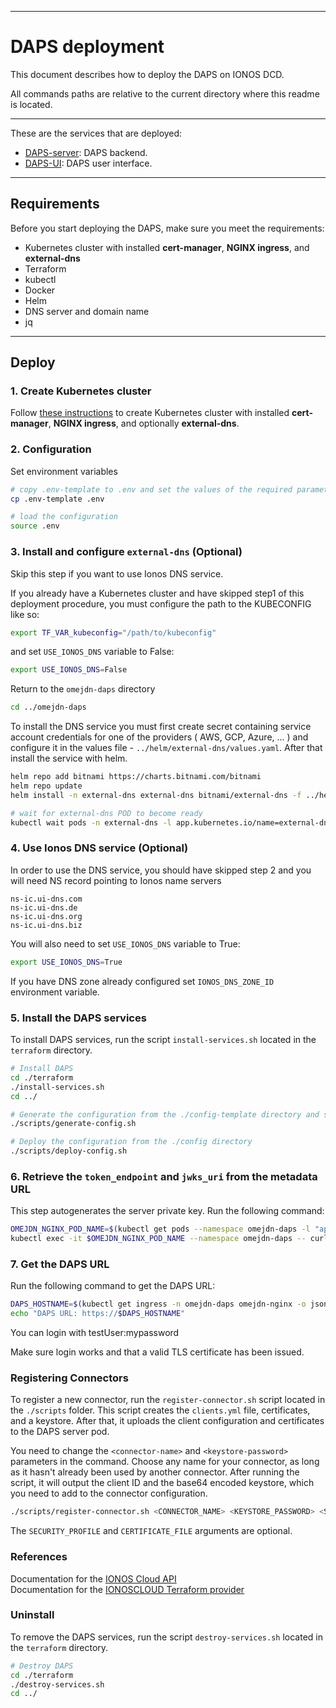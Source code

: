***
# DAPS deployment

This document describes how to deploy the DAPS on IONOS DCD.

All commands paths are relative to the current directory where this readme is located.

***
These are the services that are deployed:

- [DAPS-server](https://github.com/Fraunhofer-AISEC/omejdn-server/tree/master): DAPS backend.
- [DAPS-UI](https://github.com/Fraunhofer-AISEC/omejdn-ui/tree/main): DAPS user interface.

***


## Requirements

Before you start deploying the DAPS, make sure you meet the requirements:
- Kubernetes cluster with installed **cert-manager**, **NGINX ingress**, and **external-dns**
- Terraform
- kubectl
- Docker
- Helm
- DNS server and domain name
- jq

***
## Deploy


### 1. Create Kubernetes cluster

Follow [these instructions](https://github.com/Digital-Ecosystems/ionos-kubernetes-cluster) to create Kubernetes cluster with installed **cert-manager**, **NGINX ingress**, and optionally **external-dns**.

### 2. Configuration

Set environment variables


```sh
# copy .env-template to .env and set the values of the required parameters
cp .env-template .env

# load the configuration
source .env
```

### 3. Install and configure `external-dns` (Optional)

Skip this step if you want to use Ionos DNS service.


If you already have a Kubernetes cluster and have skipped step1 of this deployment procedure, you must configure the path to the KUBECONFIG like so:
```sh
export TF_VAR_kubeconfig="/path/to/kubeconfig"
```

and set ```USE_IONOS_DNS``` variable to False:
```sh
export USE_IONOS_DNS=False
```

Return to the ```omejdn-daps``` directory

```sh
cd ../omejdn-daps
```

To install the DNS service you must first create secret containing service account credentials for one of the providers ( AWS, GCP, Azure, ... ) and configure it in the values file - ```../helm/external-dns/values.yaml```. After that install the service with helm.

```sh
helm repo add bitnami https://charts.bitnami.com/bitnami
helm repo update
helm install -n external-dns external-dns bitnami/external-dns -f ../helm/external-dns/values.yaml --create-namespace --version 6.14.1

# wait for external-dns POD to become ready
kubectl wait pods -n external-dns -l app.kubernetes.io/name=external-dns --for condition=Ready --timeout=300s
```

### 4. Use Ionos DNS service (Optional)

In order to use the DNS service, you should have skipped step 2 and you will need NS record pointing to Ionos name servers

```
ns-ic.ui-dns.com
ns-ic.ui-dns.de
ns-ic.ui-dns.org
ns-ic.ui-dns.biz
```

You will also need to set ```USE_IONOS_DNS``` variable to True:
```sh
export USE_IONOS_DNS=True
```
If you have DNS zone already configured set ```IONOS_DNS_ZONE_ID``` environment variable.

### 5. Install the DAPS services

To install DAPS services, run the script `install-services.sh` located in the `terraform` directory.

```sh
# Install DAPS
cd ./terraform
./install-services.sh
cd ../

# Generate the configuration from the ./config-template directory and store it in the ./config directory
./scripts/generate-config.sh

# Deploy the configuration from the ./config directory
./scripts/deploy-config.sh
```

### 6. Retrieve the `token_endpoint` and `jwks_uri` from the metadata URL
This step autogenerates the server private key. Run the following command:

```sh
OMEJDN_NGINX_POD_NAME=$(kubectl get pods --namespace omejdn-daps -l "app.kubernetes.io/name=omejdn-nginx,app.kubernetes.io/instance=omejdn-nginx" -o jsonpath="{.items[0].metadata.name}")
kubectl exec -it $OMEJDN_NGINX_POD_NAME --namespace omejdn-daps -- curl http://localhost/.well-known/oauth-authorization-server/auth|jq '.token_endpoint, .jwks_uri'
```

### 7. Get the DAPS URL
Run the following command to get the DAPS URL:

```sh
DAPS_HOSTNAME=$(kubectl get ingress -n omejdn-daps omejdn-nginx -o jsonpath='{.spec.rules[0].host}')
echo "DAPS URL: https://$DAPS_HOSTNAME"
```

You can login with testUser:mypassword

Make sure login works and that a valid TLS certificate has been issued.

### Registering Connectors

To register a new connector, run the `register-connector.sh` script located in the `./scripts` folder. This script creates the `clients.yml` file, certificates, and a keystore. After that, it uploads the client configuration and certificates to the DAPS server pod.

You need to change the `<connector-name>` and `<keystore-password>` parameters in the command. Choose any name for your connector, as long as it hasn't already been used by another connector. After running the script, it will output the client ID and the base64 encoded keystore, which you need to add to the connector configuration.

```sh
./scripts/register-connector.sh <CONNECTOR_NAME> <KEYSTORE_PASSWORD> <SECURITY_PROFILE> <CERTIFICATE_FILE>
```
The `SECURITY_PROFILE` and `CERTIFICATE_FILE` arguments are optional.


### References

Documentation for the [IONOS Cloud API](https://api.ionos.com/docs/)  
Documentation for the [IONOSCLOUD Terraform provider](https://registry.terraform.io/providers/ionos-cloud/ionoscloud/latest/docs/)   

### Uninstall

To remove the DAPS services, run the script `destroy-services.sh` located in the `terraform` directory.

```sh
# Destroy DAPS
cd ./terraform
./destroy-services.sh
cd ../
```
